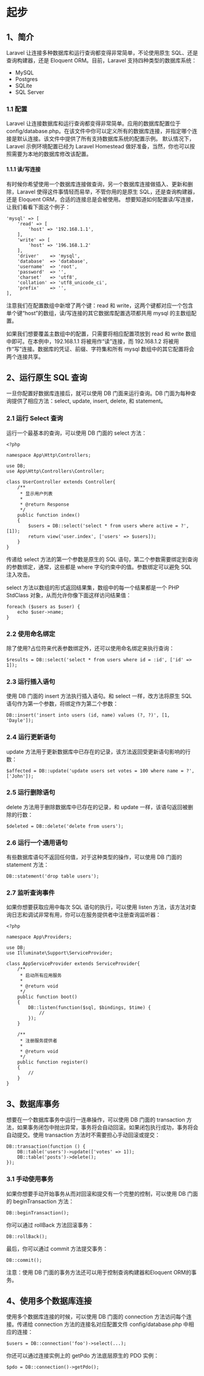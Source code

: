 # 起步

## 1、简介
Laravel 让连接多种数据库和运行查询都变得非常简单，不论使用原生 SQL、还是查询构建器，还是 Eloquent ORM。目前，Laravel 支持四种类型的数据库系统：

- 	MySQL 
- 	Postgres 
- 	SQLite 
- 	SQL Server

### 1.1 配置
Laravel 让连接数据库和运行查询都变得非常简单。应用的数据库配置位于 config/database.php。在该文件中你可以定义所有的数据库连接，并指定哪个连接是默认连接。该文件中提供了所有支持数据库系统的配置示例。
默认情况下，Laravel 示例环境配置已经为 Laravel Homestead 做好准备，当然，你也可以按照需要为本地的数据库修改该配置。

#### 1.1.1 读/写连接
有时候你希望使用一个数据库连接做查询，另一个数据库连接做插入、更新和删除，Laravel 使得这件事情轻而易举，不管你用的是原生 SQL，还是查询构建器，还是 Eloquent ORM，合适的连接总是会被使用。
想要知道如何配置读/写连接，让我们看看下面这个例子：

```
'mysql' => [
    'read' => [
        'host' => '192.168.1.1',
    ],
    'write' => [
        'host' => '196.168.1.2'
    ],
    'driver'    => 'mysql',
    'database'  => 'database',
    'username'  => 'root',
    'password'  => '',
    'charset'   => 'utf8',
    'collation' => 'utf8_unicode_ci',
    'prefix'    => '',
],
```

注意我们在配置数组中新增了两个键：read 和 write，这两个键都对应一个包含单个键“host”的数组，读/写连接的其它数据库配置选项都共用 mysql 的主数组配置。

如果我们想要覆盖主数组中的配置，只需要将相应配置项放到 read 和 write 数组中即可。在本例中，192.168.1.1 将被用作“读”连接，而 192.168.1.2 将被用作“写”连接。数据库的凭证、前缀、字符集和所有 mysql 数组中的其它配置将会两个连接共享。

## 2、运行原生 SQL 查询
一旦你配置好数据库连接后，就可以使用 DB 门面来运行查询。DB 门面为每种查询提供了相应方法：select, update, insert, delete, 和 statement。

### 2.1 运行 Select 查询
运行一个最基本的查询，可以使用 DB 门面的 select 方法：

```
<?php

namespace App\Http\Controllers;

use DB;
use App\Http\Controllers\Controller;

class UserController extends Controller{
    /**
     * 显示用户列表
     *
     * @return Response
     */
    public function index()
    {
        $users = DB::select('select * from users where active = ?', [1]);
        return view('user.index', ['users' => $users]);
    }
}
```

传递给 select 方法的第一个参数是原生的 SQL 语句，第二个参数需要绑定到查询的参数绑定，通常，这些都是 where 字句约束中的值。参数绑定可以避免 SQL 注入攻击。

select 方法以数组的形式返回结果集，数组中的每一个结果都是一个 PHP StdClass 对象，从而允许你像下面这样访问结果值：

```
foreach ($users as $user) {
    echo $user->name;
}
```

### 2.2 使用命名绑定
除了使用?占位符来代表参数绑定外，还可以使用命名绑定来执行查询：

```
$results = DB::select('select * from users where id = :id', ['id' => 1]);
```

### 2.3 运行插入语句
使用 DB 门面的 insert 方法执行插入语句。和 select 一样，改方法将原生 SQL 语句作为第一个参数，将绑定作为第二个参数：

```
DB::insert('insert into users (id, name) values (?, ?)', [1, 'Dayle']);
```

### 2.4 运行更新语句
update 方法用于更新数据库中已存在的记录，该方法返回受更新语句影响的行数：

```
$affected = DB::update('update users set votes = 100 where name = ?', ['John']);
```

### 2.5 运行删除语句
delete 方法用于删除数据库中已存在的记录，和 update 一样，该语句返回被删除的行数：

```
$deleted = DB::delete('delete from users');
```

### 2.6 运行一个通用语句
有些数据库语句不返回任何值，对于这种类型的操作，可以使用 DB 门面的 statement 方法：

```
DB::statement('drop table users');
```

### 2.7 监听查询事件
如果你想要获取应用中每次 SQL 语句的执行，可以使用 listen 方法，该方法对查询日志和调试非常有用，你可以在服务提供者中注册查询监听器：

```
<?php

namespace App\Providers;

use DB;
use Illuminate\Support\ServiceProvider;

class AppServiceProvider extends ServiceProvider{
    /**
     * 启动所有应用服务
     *
     * @return void
     */
    public function boot()
    {
        DB::listen(function($sql, $bindings, $time) {
            //
        });
    }

    /**
     * 注册服务提供者
     *
     * @return void
     */
    public function register()
    {
        //
    }
}
```

## 3、数据库事务
想要在一个数据库事务中运行一连串操作，可以使用 DB 门面的 transaction 方法，如果事务闭包中抛出异常，事务将会自动回滚。如果闭包执行成功，事务将会自动提交。使用 transaction 方法时不需要担心手动回滚或提交：

```
DB::transaction(function () {
    DB::table('users')->update(['votes' => 1]);
    DB::table('posts')->delete();
});
```

### 3.1 手动使用事务
如果你想要手动开始事务从而对回滚和提交有一个完整的控制，可以使用 DB 门面的 beginTransaction 方法：

```
DB::beginTransaction();
```

你可以通过 rollBack 方法回滚事务：

```
DB::rollBack();
```

最后，你可以通过 commit 方法提交事务：

```
DB::commit();
```

注意：使用 DB 门面的事务方法还可以用于控制查询构建器和Eloquent ORM的事务。

## 4、使用多个数据库连接
使用多个数据库连接的时候，可以使用 DB 门面的 connection 方法访问每个连接。传递给 connection 方法的连接名对应配置文件 config/database.php 中相应的连接：

```
$users = DB::connection('foo')->select(...);
```

你还可以通过连接实例上的 getPdo 方法底层原生的 PDO 实例：

```
$pdo = DB::connection()->getPdo();
```